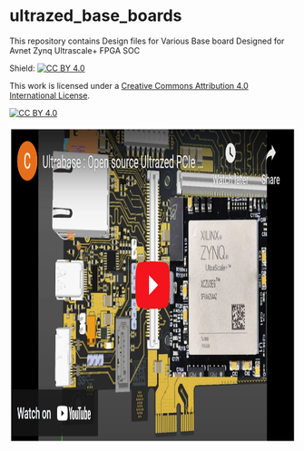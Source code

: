 # ultrazed_base_boards
This repository contains Design files for Various Base board Designed for Avnet Zynq Ultrascale+ FPGA SOC


Shield: [![CC BY 4.0][cc-by-shield]][cc-by]

This work is licensed under a [Creative Commons Attribution 4.0 International
License][cc-by].

[![CC BY 4.0][cc-by-image]][cc-by]

[cc-by]: http://creativecommons.org/licenses/by/4.0/
[cc-by-image]: https://i.creativecommons.org/l/by/4.0/88x31.png
[cc-by-shield]: https://img.shields.io/badge/License-CC%20BY%204.0-lightgrey.svg


<a href="https://www.youtube.com/watch?v=APrIkn0p9bU">
<img src="https://github.com/circuitvalley/ultrazed_base_boards/blob/main/Ultrabase_PCIe/Manufacturing/Images/Ultrabase%20%20Open%20source%20Ultrazed%20PCIe%20Carrier%20Card%20for%20Xilinx%20AMD%20Zynq%20Ultrascale+%20FPGA%20SOC%20SOM%20(135).png" alt="Ultrascale+" width="985" height="560">
</a>
